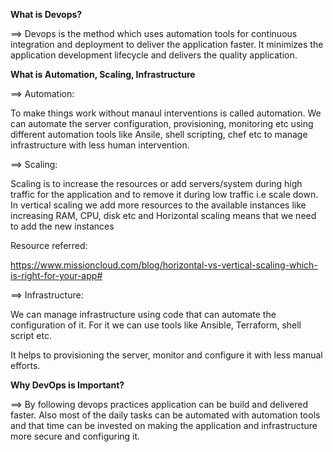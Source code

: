 
**What is Devops?**

==> Devops is the method which uses automation tools for continuous integration and deployment to deliver the application faster. It minimizes the application development lifecycle and delivers the quality application.

**What is Automation, Scaling, Infrastructure**

==> Automation:

To make things work without manaul interventions is called automation. We can automate the server configuration, provisioning, monitoring etc using different automation tools like Ansile, shell scripting, chef etc to manage infrastructure with less human intervention.

==> Scaling:

Scaling is to increase the resources or add servers/system during high traffic for the application and to remove it during low traffic i.e scale down.
In vertical scaling we add more resources to the available instances like increasing RAM, CPU, disk etc and Horizontal scaling means that we need to add the new instances

Resource referred:

https://www.missioncloud.com/blog/horizontal-vs-vertical-scaling-which-is-right-for-your-app#

==> Infrastructure:

We can manage infrastructure using code that can automate the configuration of it. For it we can use tools like Ansible, Terraform, shell script etc. 

It helps to provisioning the server, monitor and configure it with less manual efforts.

**Why DevOps is Important?**

==> By following devops practices application can be build and delivered faster. Also most of the daily tasks can be automated with automation tools and that time can be invested on making the application and infrastructure more secure and configuring it.
